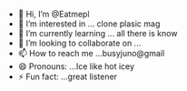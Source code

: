 - 👋 Hi, I’m @Eatmepl
- 👀 I’m interested in ... clone plasic mag
- 🌱 I’m currently learning ... all there is know
- 💞️ I’m looking to collaborate on ...
- 📫 How to reach me ...busyjuno@gmail
- 😄 Pronouns: ...Ice like hot icey
- ⚡ Fun fact: ...great listener 

<!---
Eatmepl/Eatmepl is a ✨ special ✨ repository because its `README.md` (this file) appears on your GitHub profile.
You can click the Preview link to take a look at your changes.
--->

